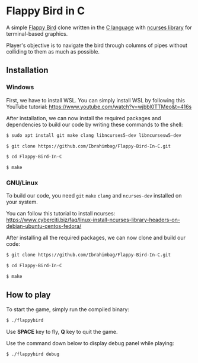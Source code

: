 # Flappy Bird in C
A simple [Flappy Bird](https://en.wikipedia.org/wiki/Flappy_Bird) clone written in the [C language](https://en.wikipedia.org/wiki/C_(programming_language)) with [ncurses library](https://en.wikipedia.org/wiki/Ncurses) for terminal-based graphics. 

Player's objective is to navigate the bird through columns of pipes without colliding to them as much as possible.
## Installation
### Windows
First, we have to install WSL. You can simply install WSL by following this YouTube tutorial: https://www.youtube.com/watch?v=wjbbl0TTMeo&t=416s 

After installation, we can now install the required packages and dependencies to build our code by writing these commands to the shell: 
```bash
$ sudo apt install git make clang libncurses5-dev libncursesw5-dev

$ git clone https://github.com/Ibrahimbag/Flappy-Bird-In-C.git

$ cd Flappy-Bird-In-C

$ make
```
### GNU/Linux
To build our code, you need `git` `make` `clang` and `ncurses-dev` installed on your system.

You can follow this tutorial to install ncurses: https://www.cyberciti.biz/faq/linux-install-ncurses-library-headers-on-debian-ubuntu-centos-fedora/

After installing all the required packages, we can now clone and build our code:
```bash
$ git clone https://github.com/Ibrahimbag/Flappy-Bird-In-C.git

$ cd Flappy-Bird-In-C

$ make
```

## How to play
To start the game, simply run the compiled binary:
```bash
$ ./flappybird
```

Use **SPACE** key to fly, **Q** key to quit the game.

Use the command down below to display debug panel while playing:
```bash
$ ./flappybird debug
```
